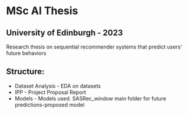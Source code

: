 # MSc AI Thesis
## University of Edinburgh - 2023
Research thesis on sequential recommender systems that predict users' future behaviors

## Structure:
- Dataset Analysis - EDA on datasets
- IPP - Project Proposal Report
- Models - Models used. SASRec_window main folder for future predictions-proposed model
